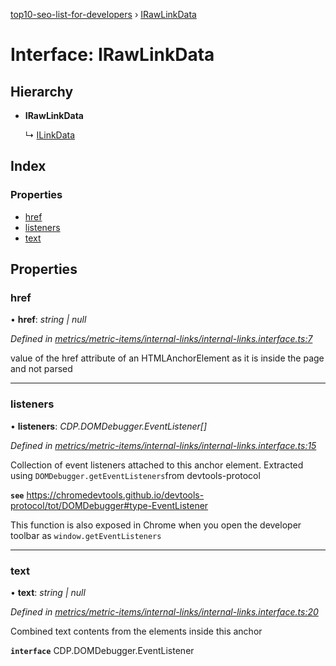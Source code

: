 [top10-seo-list-for-developers](../README.md) › [IRawLinkData](irawlinkdata.md)

# Interface: IRawLinkData

## Hierarchy

* **IRawLinkData**

  ↳ [ILinkData](ilinkdata.md)

## Index

### Properties

* [href](irawlinkdata.md#href)
* [listeners](irawlinkdata.md#listeners)
* [text](irawlinkdata.md#text)

## Properties

###  href

• **href**: *string | null*

*Defined in [metrics/metric-items/internal-links/internal-links.interface.ts:7](https://github.com/deepcrawl/top10-seo-list-for-developer/blob/dd20eba/src/metrics/metric-items/internal-links/internal-links.interface.ts#L7)*

value of the href attribute of an HTMLAnchorElement as it is inside the page and not parsed

___

###  listeners

• **listeners**: *CDP.DOMDebugger.EventListener[]*

*Defined in [metrics/metric-items/internal-links/internal-links.interface.ts:15](https://github.com/deepcrawl/top10-seo-list-for-developer/blob/dd20eba/src/metrics/metric-items/internal-links/internal-links.interface.ts#L15)*

Collection of event listeners attached to this anchor element.
Extracted using `DOMDebugger.getEventListeners`from devtools-protocol

**`see`** https://chromedevtools.github.io/devtools-protocol/tot/DOMDebugger#type-EventListener

This function is also exposed in Chrome when you open the developer toolbar as `window.getEventListeners`

___

###  text

• **text**: *string | null*

*Defined in [metrics/metric-items/internal-links/internal-links.interface.ts:20](https://github.com/deepcrawl/top10-seo-list-for-developer/blob/dd20eba/src/metrics/metric-items/internal-links/internal-links.interface.ts#L20)*

Combined text contents from the elements inside this anchor

**`interface`** CDP.DOMDebugger.EventListener
